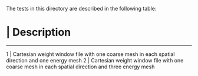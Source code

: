The tests in this directory are described in the following table:

# | Description
---------------
1 | Cartesian weight window file with one coarse mesh in each spatial direction and one energy mesh
2 | Cartesian weight window file with one coarse mesh in each spatial direction and three energy mesh 
